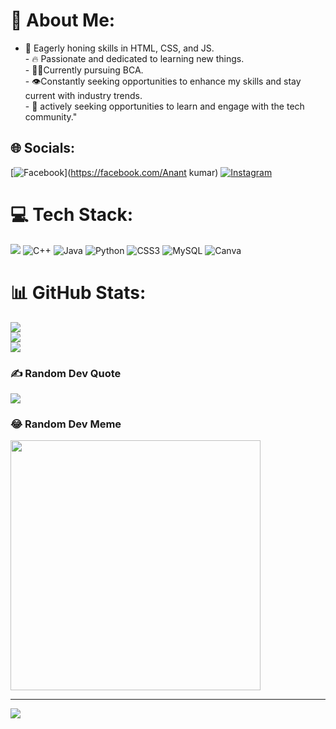 # 💫 About Me:
- 🔰 Eagerly honing skills in HTML, CSS, and JS.<br>- 🔥 Passionate and dedicated to learning new things.<br>- 🧑‍💻Currently pursuing BCA.<br>- 👁️Constantly seeking opportunities to enhance my skills and stay current with industry trends.<br>- 💮 actively seeking opportunities to learn and engage with the tech community."


## 🌐 Socials:
[![Facebook](https://img.shields.io/badge/Facebook-%231877F2.svg?logo=Facebook&logoColor=white)](https://facebook.com/Anant kumar) [![Instagram](https://img.shields.io/badge/Instagram-%23E4405F.svg?logo=Instagram&logoColor=white)](https://instagram.com/kumar_anant_01) 

# 💻 Tech Stack:
![](https://img.shields.io/badge/c-%2300599C.svg?style=for-the-badge&logo=c&logoColor=white) ![C++](https://img.shields.io/badge/c++-%2300599C.svg?style=for-the-badge&logo=c%2B%2B&logoColor=white) ![Java](https://img.shields.io/badge/java-%23ED8B00.svg?style=for-the-badge&logo=openjdk&logoColor=white) ![Python](https://img.shields.io/badge/python-3670A0?style=for-the-badge&logo=python&logoColor=ffdd54) ![CSS3](https://img.shields.io/badge/css3-%231572B6.svg?style=for-the-badge&logo=css3&logoColor=white) ![MySQL](https://img.shields.io/badge/mysql-%2300000f.svg?style=for-the-badge&logo=mysql&logoColor=white) ![Canva](https://img.shields.io/badge/Canva-%2300C4CC.svg?style=for-the-badge&logo=Canva&logoColor=white)
# 📊 GitHub Stats:
![](https://github-readme-stats.vercel.app/api?username=Anant1004&theme=dark&hide_border=false&include_all_commits=false&count_private=false)<br/>
![](https://github-readme-streak-stats.herokuapp.com/?user=Anant1004&theme=dark&hide_border=false)<br/>
![](https://github-readme-stats.vercel.app/api/top-langs/?username=Anant1004&theme=dark&hide_border=false&include_all_commits=false&count_private=false&layout=compact)

### ✍️ Random Dev Quote
![](https://quotes-github-readme.vercel.app/api?type=horizontal&theme=radical)

### 😂 Random Dev Meme
<img src='https://randommeme-five.vercel.app/' style="height: 400px;"/>

---
[![](https://visitcount.itsvg.in/api?id=Anant1004&icon=0&color=0)](https://visitcount.itsvg.in)

<!-- Proudly created with GPRM ( https://gprm.itsvg.in ) -->